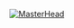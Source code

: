 [![MasterHead]([header.png](https://github.com/SergioGallegoGudino/SergioGallegoGudino/blob/master/header.png)https://github.com/SergioGallegoGudino/SergioGallegoGudino/blob/master/header.png)](https://github.com/SergioGallegoGudino/SergioGallegoGudino)
